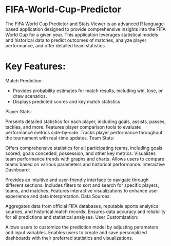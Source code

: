 # FIFA-World-Cup-Predictor
The FIFA World Cup Predictor and Stats Viewer is an advanced R language-based application designed to provide comprehensive insights into the FIFA World Cup for a given year. This application leverages statistical models and historical data to predict outcomes of matches, analyze player performance, and offer detailed team statistics.

# Key Features:

Match Prediction:

* Provides probability estimates for match results, including win, lose, or draw scenarios.
* Displays predicted scores and key match statistics.

Player Stats:

Presents detailed statistics for each player, including goals, assists, passes, tackles, and more.
Features player comparison tools to evaluate performance metrics side-by-side.
Tracks player performance throughout the tournament with real-time updates.
Team Stats:

Offers comprehensive statistics for all participating teams, including goals scored, goals conceded, possession, and other key metrics.
Visualizes team performance trends with graphs and charts.
Allows users to compare teams based on various parameters and historical performance.
Interactive Dashboard:

Provides an intuitive and user-friendly interface to navigate through different sections.
Includes filters to sort and search for specific players, teams, and matches.
Features interactive visualizations to enhance user experience and data interpretation.
Data Sources:

Aggregates data from official FIFA databases, reputable sports analytics sources, and historical match records.
Ensures data accuracy and reliability for all predictions and statistical analyses.
User Customization:

Allows users to customize the prediction model by adjusting parameters and input variables.
Enables users to create and save personalized dashboards with their preferred statistics and visualizations.
